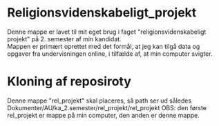 # Religionsvidenskabeligt_projekt
Denne mappe er lavet til mit eget brug i faget "religionsvidenskabeligt projekt" på 2. semester af min kandidat.   
Mappen er primært oprettet med det formål, at jeg kan tilgå data og opgaver fra undervisningen online, i tilfælde af, at min computer svigter.  

# Kloning af reposiroty
Denne mappe "rel_projekt" skal placeres, så path ser ud således
Dokumenter/AU/ka_2.semester/rel_projekt/rel_projekt 
    OBS: den første rel_projekt er mappe på min computer, den anden er denne mappe. 
